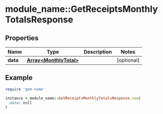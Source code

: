 # module_name::GetReceiptsMonthlyTotalsResponse

## Properties

| Name | Type | Description | Notes |
| ---- | ---- | ----------- | ----- |
| **data** | [**Array&lt;MonthlyTotal&gt;**](MonthlyTotal.md) |  | [optional] |

## Example

```ruby
require 'gem-name'

instance = module_name::GetReceiptsMonthlyTotalsResponse.new(
  data: null
)
```


